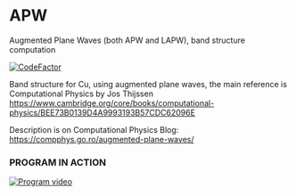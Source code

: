 # APW
Augmented Plane Waves (both APW and LAPW), band structure computation

[![CodeFactor](https://www.codefactor.io/repository/github/aromanro/apw/badge)](https://www.codefactor.io/repository/github/aromanro/apw)

Band structure for Cu, using augmented plane waves, the main reference is Computational Physics by Jos Thijssen
https://www.cambridge.org/core/books/computational-physics/BEE73B0139D4A9993193B57CDC62096E

Description is on Computational Physics Blog: https://compphys.go.ro/augmented-plane-waves/

### PROGRAM IN ACTION

[![Program video](https://img.youtube.com/vi/4qOcv9kfnYw/0.jpg)](https://youtu.be/4qOcv9kfnYw)


